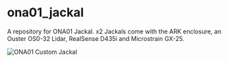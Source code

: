# ona01_jackal

A repository for ONA01 Jackal. x2 Jackals come with the ARK enclosure, an Ouster OS0-32 Lidar, RealSense D435i and Microstrain GX-25.

![ONA01 Custom Jackal](doc/ona01_jackal.png "ONA01 Custom Jackal")
